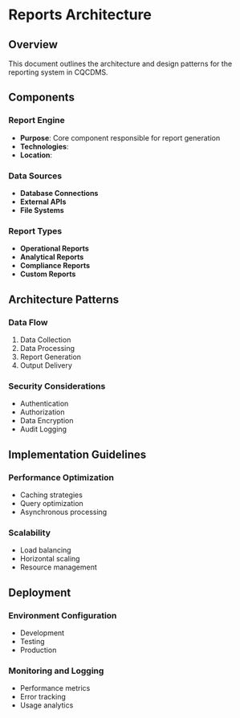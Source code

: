 # Reports Architecture

## Overview
This document outlines the architecture and design patterns for the reporting system in CQCDMS.

## Components

### Report Engine
- **Purpose**: Core component responsible for report generation
- **Technologies**: 
- **Location**: 

### Data Sources
- **Database Connections**
- **External APIs**
- **File Systems**

### Report Types
- **Operational Reports**
- **Analytical Reports** 
- **Compliance Reports**
- **Custom Reports**

## Architecture Patterns

### Data Flow
1. Data Collection
2. Data Processing
3. Report Generation
4. Output Delivery

### Security Considerations
- Authentication
- Authorization
- Data Encryption
- Audit Logging

## Implementation Guidelines

### Performance Optimization
- Caching strategies
- Query optimization
- Asynchronous processing

### Scalability
- Load balancing
- Horizontal scaling
- Resource management

## Deployment

### Environment Configuration
- Development
- Testing
- Production

### Monitoring and Logging
- Performance metrics
- Error tracking
- Usage analytics